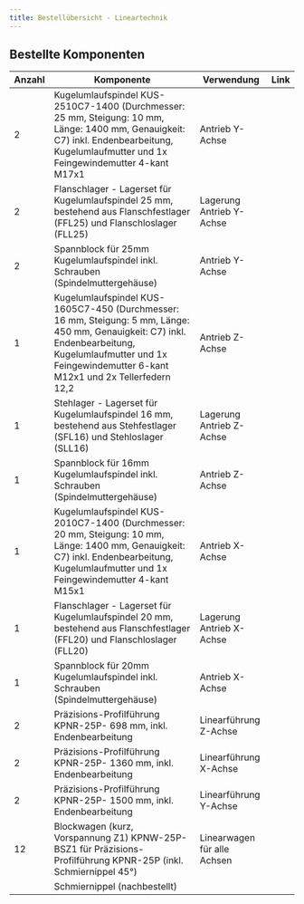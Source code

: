 ```yaml
---
title: Bestellübersicht - Lineartechnik
---
```


## Bestellte Komponenten

|Anzahl|Komponente|Verwendung|Link|
|------|----------|----------|----|
|2|Kugelumlaufspindel KUS-2510C7-1400 (Durchmesser: 25 mm, Steigung: 10 mm, Länge: 1400 mm, Genauigkeit: C7) inkl. Endenbearbeitung, Kugelumlaufmutter und 1x Feingewindemutter 4-kant M17x1|Antrieb Y-Achse||
|2|Flanschlager - Lagerset für Kugelumlaufspindel 25 mm, bestehend aus Flanschfestlager (FFL25) und Flanschloslager (FLL25)|Lagerung Antrieb Y-Achse||
|2|Spannblock für 25mm Kugelumlaufspindel inkl. Schrauben (Spindelmuttergehäuse)|Antrieb Y-Achse||
|1|Kugelumlaufspindel KUS-1605C7-450 (Durchmesser: 16 mm, Steigung: 5 mm, Länge: 450 mm, Genauigkeit: C7) inkl. Endenbearbeitung, Kugelumlaufmutter und 1x Feingewindemutter 6-kant M12x1 und 2x Tellerfedern 12,2|Antrieb Z-Achse||
|1|Stehlager - Lagerset für Kugelumlaufspindel 16 mm, bestehend aus Stehfestlager (SFL16) und Stehloslager (SLL16)|Lagerung Antrieb Z-Achse||
|1|Spannblock für 16mm Kugelumlaufspindel inkl. Schrauben (Spindelmuttergehäuse)|Antrieb Z-Achse||
|1|Kugelumlaufspindel KUS-2010C7-1400 (Durchmesser: 20 mm, Steigung: 10 mm, Länge: 1400 mm, Genauigkeit: C7) inkl. Endenbearbeitung, Kugelumlaufmutter und 1x Feingewindemutter 4-kant M15x1|Antrieb X-Achse||
|1|Flanschlager - Lagerset für Kugelumlaufspindel 20 mm, bestehend aus Flanschfestlager (FFL20) und Flanschloslager (FLL20)|Lagerung Antrieb X-Achse||
|1|Spannblock für 20mm Kugelumlaufspindel inkl. Schrauben (Spindelmuttergehäuse)|Antrieb X-Achse||
|2|Präzisions-Profilführung KPNR-25P- 698 mm, inkl. Endenbearbeitung|Linearführung Z-Achse||
|2|Präzisions-Profilführung KPNR-25P- 1360 mm, inkl. Endenbearbeitung|Linearführung X-Achse||
|2|Präzisions-Profilführung KPNR-25P- 1500 mm, inkl. Endenbearbeitung|Linearführung Y-Achse||
|12|Blockwagen (kurz, Vorspannung Z1) KPNW-25P-BSZ1 für Präzisions-Profilführung KPNR-25P (inkl. Schmiernippel 45°)|Linearwagen für alle Achsen||
||Schmiernippel (nachbestellt)|||
